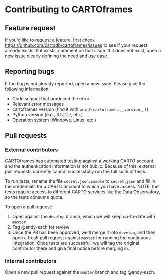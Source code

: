# Contributing to CARTOframes

## Feature request

If you'd like to request a feature, first check <https://github.com/cartodb/cartoframes/issues> to see if your request already exists. If it exists, comment on that issue. If it does not exist, open a new issue clearly defining the need and use case.

## Reporting bugs

If the bug is not already reported, open a new issue. Please give the following information:

* Code snippet that produced the error
* Relevant error messages
* cartoframes version (find it with `print(cartoframes.__version__)`)
* Python version (e.g., 3.5, 2.7, etc.)
* Operation system (Windows, Linux, etc.)

## Pull requests

### External contributors

CARTOframes has automated testing against a working CARTO account, and the authentication information is not public. Because of this, external pull requests currently cannot successfully run the full suite of tests.
 
To run tests, rename the file `secret.json.sample` to `secret.json` and fill in the credentials for a CARTO account to which you have access. NOTE: the tests require access to different CARTO services like the Data Observatory, so the tests consume quota.

To open a pull request:

1. Open against the `develop` branch, which we will keep up-to-date with `master`
2. Tag @andy-esch for review
3. Once the PR has been approved, we'll merge it into `develop`, and then open a fresh pull request against `master` for running the continuous integration. Once tests are successful, we will tag the original contributor there and give final notice before merging in.

### Internal contributors

Open a new pull request against the `master` branch and tag @andy-esch.
